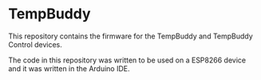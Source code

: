 # TempBuddy
This repository contains the firmware for the TempBuddy and TempBuddy Control devices.

The code in this repository was written to be used on a ESP8266 device and it was written in the Arduino IDE.

